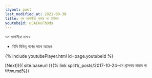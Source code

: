 ```yaml
---
layout: post
last_modified_at: 2021-03-30
title: ওম সাগানীয়া নামায গা টাইমস
youtubeId: uSACHuFbOds
---
```

 
 
 ওম সাগানীয়া নামায  
 
 -  যিনি বিভিন্ন গণের সাথে আছেন 
 
  
 
  
 
 
 
 
 
 


{% include youtubePlayer.html id=page.youtubeId %}
 
[Next]({{ site.baseurl }}{% link  split1/_posts/2017-10-24-ওম থ্রাসনায় নামায গা টাইমস.md%})
 
